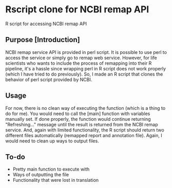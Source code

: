 # Rscript clone for NCBI remap API
R script for accessing NCBI remap API
## Purpose [Introduction]
NCBI remap service API is provided in perl script. It is possible to use perl to access the service or simply go to remap web service. However, for life scientists who wants to include the process of remapping into their R pipeline, it's a hassle since wrapping perl in R script does not work properly (which I have tried to do previously). So, I made an R script that clones the behavior of perl script provided by NCBI.

## Usage
For now, there is no clean way of executing the function (which is a thing to do for me).
You would need to call the [main] function with variables manually set. If done properly, the function would continue returning "Refreshing..." message until the result is returned from the NCBI remap service.
And, again with limited functionality, the R script should return two different files automatically (remapped report and annotation file). Again, I would need to clean up ways to output files.

## To-do
- Pretty main function to execute with
- Ways of outputting the file
- Functionality that were lost in translation
